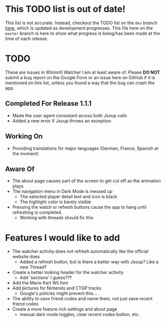 # This TODO list is out of date!
This list is not accurate. Instead, checkout the TODO list on the `dev` branch [here,](https://github.com/brysonsteck/wiimmfi-watcher/blob/dev/TODO.md) which is updated as development progresses. This file here on the `master` branch is here to show what progress is being/has been made at the time of each release.

# TODO
These are issues in Wiimmfi Watcher I am at least aware of. Please **DO NOT** submit a bug report on the Google Form or an issue here on GitHub if it is mentioned on this list, unless you found a way that the bug can crash the app.

## Completed For Release 1.1.1
* Made the user agent consistant across both Jsoup calls
* Added a new error if Jsoup throws an exception

## Working On
* Providing translations for major languages (German, France, Spanish at the moment)

## Aware Of
* The about page causes part of the screen to get cut off as the animation plays
* The navigation menu in Dark Mode is messed up
    * The selected player detail text and icon is black
    * The highlight color is barely visible
* Pressing the watch or refresh buttons cause the app to hang until refreshing is completed.
    * Working with threads should fix this

# Features I would like to add
* The watcher activity does not refresh automatically like the official website does
    * Added a refresh button, but is there a better way with Jsoup? Like a new Thread?
* Create a better looking header for the watcher activity
    * Add 'sections' I guess???
* Add the Mario Kart Wii font
* Add pictures for Nintendo and CTGP tracks
    * Google's policies might prevent this...
* The ability to save friend codes and name them, not just save recent friend codes
* Create a more feature rich settings and about page
    * manual dark mode toggles, clear recent codes button, etc.


